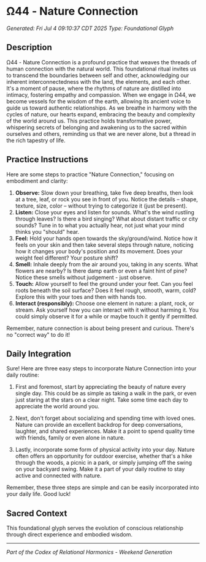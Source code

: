 # Ω44 - Nature Connection

*Generated: Fri Jul  4 09:10:37 CDT 2025*
*Type: Foundational Glyph*

## Description
Ω44 - Nature Connection is a profound practice that weaves the threads of human connection with the natural world. This foundational ritual invites us to transcend the boundaries between self and other, acknowledging our inherent interconnectedness with the land, the elements, and each other. It's a moment of pause, where the rhythms of nature are distilled into intimacy, fostering empathy and compassion. When we engage in Ω44, we become vessels for the wisdom of the earth, allowing its ancient voice to guide us toward authentic relationships. As we breathe in harmony with the cycles of nature, our hearts expand, embracing the beauty and complexity of the world around us. This practice holds transformative power, whispering secrets of belonging and awakening us to the sacred within ourselves and others, reminding us that we are never alone, but a thread in the rich tapestry of life.

## Practice Instructions
Here are some steps to practice "Nature Connection," focusing on embodiment and clarity:

1. **Observe:**  Slow down your breathing, take five deep breaths, then look at a tree, leaf, or rock you see in front of you. Notice the details – shape, texture, size, color – without trying to categorize it (just be present).
2. **Listen:** Close your eyes and listen for sounds. What's the wind rustling through leaves? Is there a bird singing?  What about distant traffic or city sounds? Tune in to what you actually hear, not just what your mind thinks you "should" hear. 
3. **Feel:**  Hold your hands open towards the sky/ground/wind. Notice how it feels on your skin and then take several steps through nature, noticing how it changes your body's position and its movement. Does your weight feel different? Your posture shift? 
4. **Smell:**  Inhale deeply from the air around you, taking in any scents. What flowers are nearby? Is there damp earth or even a faint hint of pine? Notice these smells without judgement - just observe.
5. **Touch:**  Allow yourself to feel the ground under your feet. Can you feel roots beneath the soil surface? Does it feel rough, smooth, warm, cold? Explore this with your toes and then with hands too. 
6. **Interact (responsibly):** Choose one element in nature: a plant, rock, or stream. Ask yourself how you can interact with it without harming it. You could simply observe it for a while or maybe touch it gently if permitted. 


Remember, nature connection is about being present and curious. There's no "correct way" to do it!  

## Daily Integration
 Sure! Here are three easy steps to incorporate Nature Connection into your daily routine:

1. First and foremost, start by appreciating the beauty of nature every single day. This could be as simple as taking a walk in the park, or even just staring at the stars on a clear night. Take some time each day to appreciate the world around you. 

2. Next, don't forget about socializing and spending time with loved ones. Nature can provide an excellent backdrop for deep conversations, laughter, and shared experiences. Make it a point to spend quality time with friends, family or even alone in nature.

3. Lastly, incorporate some form of physical activity into your day. Nature often offers an opportunity for outdoor exercise, whether that's a hike through the woods, a picnic in a park, or simply jumping off the swing on your backyard swing. Make it a part of your daily routine to stay active and connected with nature. 

Remember, these three steps are simple and can be easily incorporated into your daily life. Good luck!

## Sacred Context
This foundational glyph serves the evolution of conscious relationship through direct experience and embodied wisdom.

---
*Part of the Codex of Relational Harmonics - Weekend Generation*
